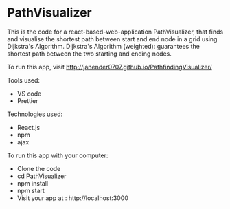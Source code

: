 # PathVisualizer
This is the code for a react-based-web-application PathVisualizer, that finds and visualise the shortest path between start and end node in a grid using Dijkstra's Algorithm. 
Dijkstra's Algorithm (weighted): guarantees the shortest path between the two starting and ending nodes.

To run this app, visit http://janender0707.github.io/PathfindingVisualizer/

Tools used:
* VS code
* Prettier

Technologies used:
* React.js
* npm
* ajax

To run this app with your computer:
* Clone the code
* cd PathVisualizer
* npm install
* npm start
* Visit your app at : http://localhost:3000
